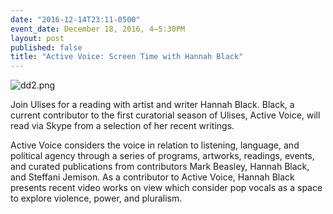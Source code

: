 ```yaml
---
date: "2016-12-14T23:11-0500"
event_date: December 18, 2016, 4–5:30PM
layout: post
published: false
title: "Active Voice: Screen Time with Hannah Black"
---
```


![dd2.png]({{site.baseurl}}/assets/img/dd2.png)

Join Ulises for a reading with artist and writer Hannah Black. Black, a current contributor to the first curatorial season of Ulises, Active Voice, will read via Skype from a selection of her recent writings.

Active Voice considers the voice in relation to listening, language, and political agency through a series of programs, artworks, readings, events, and curated publications from contributors Mark Beasley, Hannah Black, and Steffani Jemison. As a contributor to Active Voice, Hannah Black presents recent video works on view which consider pop vocals as a space to explore violence, power, and pluralism.
